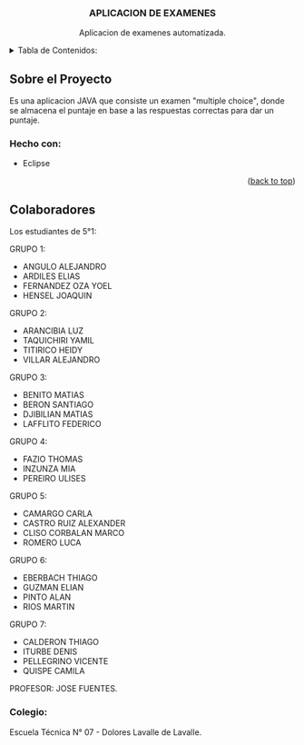 <!-- Improved compatibility of back to top link: See: https://github.com/othneildrew/Best-README-Template/pull/73 -->
<a id="Proyecto Integrador"></a>
<!--
*** Thanks for checking out the Best-README-Template. If you have a suggestion
*** that would make this better, please fork the repo and create a pull request
*** or simply open an issue with the tag "enhancement".
*** Don't forget to give the project a star!
*** Thanks again! Now go create something AMAZING! :D
-->



<!-- PROJECT SHIELDS -->
<!--
*** I'm using markdown "reference style" links for readability.
*** Reference links are enclosed in brackets [ ] instead of parentheses ( ).
*** See the bottom of this document for the declaration of the reference variables
*** for contributors-url, forks-url, etc. This is an optional, concise syntax you may use.
*** https://www.markdownguide.org/basic-syntax/#reference-style-links
-->
<!-- PROJECT LOGO -->
<br />
<div align="center">
  <a href="https://github.com/othneildrew/Best-README-Template">
  </a>

  <h3 align="center">APLICACION DE EXAMENES</h3>

  <p align="center">
    Aplicacion de examenes automatizada.
    <br />
  </p>
</div>



<!-- TABLE OF CONTENTS -->
<details>
  <summary>Tabla de Contenidos:</summary>
  <ol>
    <li>
      <a href="#Sobre-el-projecto">Sobre el proyecto:</a>
      <ul>
        <li><a href="#Hecho-con">Hecho con:</a></li>
      </ul>
    </li>
    <li>
      <a href="#Colaboradores">Colaboradores:</a>
      <ul>
        <li><a href="#Colegio">Colegio:</a></li>
      </ul>
    </li>
    <li><a href="#Tutorial">Tutorial:</a></li>
  </ol>
</details>



<!-- ABOUT THE PROJECT -->
## Sobre el Proyecto

Es una aplicacion JAVA que consiste un examen "multiple choice", donde se almacena el puntaje en base a las respuestas correctas para dar un puntaje. 



### Hecho con:
* Eclipse
<p align="right">(<a href="#readme-top">back to top</a>)</p>



<!-- GETTING STARTED -->
## Colaboradores

Los estudiantes de 5°1:

GRUPO 1:
- ANGULO ALEJANDRO
- ARDILES ELIAS
- FERNANDEZ OZA YOEL
- HENSEL JOAQUIN

GRUPO 2:
- ARANCIBIA LUZ
- TAQUICHIRI YAMIL
- TITIRICO HEIDY
- VILLAR ALEJANDRO

GRUPO 3:
- BENITO MATIAS
- BERON SANTIAGO
- DJIBILIAN MATIAS
- LAFFLITO FEDERICO

GRUPO 4:
- FAZIO THOMAS
- INZUNZA MIA
- PEREIRO ULISES

GRUPO 5:
- CAMARGO CARLA
- CASTRO RUIZ ALEXANDER
- CLISO CORBALAN MARCO
- ROMERO LUCA

GRUPO 6:
- EBERBACH THIAGO
- GUZMAN ELIAN
- PINTO ALAN
- RIOS MARTIN

GRUPO 7:
- CALDERON THIAGO
- ITURBE DENIS
- PELLEGRINO VICENTE
- QUISPE CAMILA

PROFESOR:
JOSE FUENTES.


### Colegio:

Escuela Técnica N° 07 - Dolores Lavalle de Lavalle.

<!-- MARKDOWN LINKS & IMAGES -->
<!-- https://www.markdownguide.org/basic-syntax/#reference-style-links -->
[contributors-shield]: https://img.shields.io/github/contributors/othneildrew/Best-README-Template.svg?style=for-the-badge
[contributors-url]: https://github.com/othneildrew/Best-README-Template/graphs/contributors
[forks-shield]: https://img.shields.io/github/forks/othneildrew/Best-README-Template.svg?style=for-the-badge
[forks-url]: https://github.com/othneildrew/Best-README-Template/network/members
[stars-shield]: https://img.shields.io/github/stars/othneildrew/Best-README-Template.svg?style=for-the-badge
[stars-url]: https://github.com/othneildrew/Best-README-Template/stargazers
[issues-shield]: https://img.shields.io/github/issues/othneildrew/Best-README-Template.svg?style=for-the-badge
[issues-url]: https://github.com/othneildrew/Best-README-Template/issues
[license-shield]: https://img.shields.io/github/license/othneildrew/Best-README-Template.svg?style=for-the-badge
[license-url]: https://github.com/othneildrew/Best-README-Template/blob/master/LICENSE.txt
[linkedin-shield]: https://img.shields.io/badge/-LinkedIn-black.svg?style=for-the-badge&logo=linkedin&colorB=555
[linkedin-url]: https://linkedin.com/in/othneildrew
[product-screenshot]: images/screenshot.png
[Next.js]: https://img.shields.io/badge/next.js-000000?style=for-the-badge&logo=nextdotjs&logoColor=white
[Next-url]: https://nextjs.org/
[React.js]: https://img.shields.io/badge/React-20232A?style=for-the-badge&logo=react&logoColor=61DAFB
[React-url]: https://reactjs.org/
[Vue.js]: https://img.shields.io/badge/Vue.js-35495E?style=for-the-badge&logo=vuedotjs&logoColor=4FC08D
[Vue-url]: https://vuejs.org/
[Angular.io]: https://img.shields.io/badge/Angular-DD0031?style=for-the-badge&logo=angular&logoColor=white
[Angular-url]: https://angular.io/
[Svelte.dev]: https://img.shields.io/badge/Svelte-4A4A55?style=for-the-badge&logo=svelte&logoColor=FF3E00
[Svelte-url]: https://svelte.dev/
[Laravel.com]: https://img.shields.io/badge/Laravel-FF2D20?style=for-the-badge&logo=laravel&logoColor=white
[Laravel-url]: https://laravel.com
[Bootstrap.com]: https://img.shields.io/badge/Bootstrap-563D7C?style=for-the-badge&logo=bootstrap&logoColor=white
[Bootstrap-url]: https://getbootstrap.com
[JQuery.com]: https://img.shields.io/badge/jQuery-0769AD?style=for-the-badge&logo=jquery&logoColor=white
[JQuery-url]: https://jquery.com 
